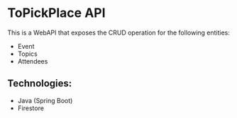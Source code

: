 # ToPickPlace API

This is a WebAPI that exposes the CRUD operation for the following entities:
- Event
- Topics
- Attendees

## Technologies:
 - Java (Spring Boot)
 - Firestore
 
